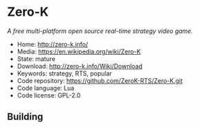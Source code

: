 # Zero-K

_A free multi-platform open source real-time strategy video game._

- Home: http://zero-k.info/
- Media: https://en.wikipedia.org/wiki/Zero-K
- State: mature
- Download: http://zero-k.info/Wiki/Download
- Keywords: strategy, RTS, popular
- Code repository: https://github.com/ZeroK-RTS/Zero-K.git
- Code language: Lua
- Code license: GPL-2.0

## Building

